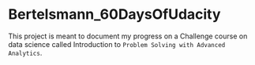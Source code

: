 # Bertelsmann_60DaysOfUdacity
This project is meant to document my progress on a Challenge course on data science called Introduction to `Problem Solving with Advanced Analytics`.
